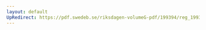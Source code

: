 ```yaml
---
layout: default
UpRedirect: https://pdf.swedeb.se/riksdagen-volumeG-pdf/199394/reg_199394_web.pdf
---
```

